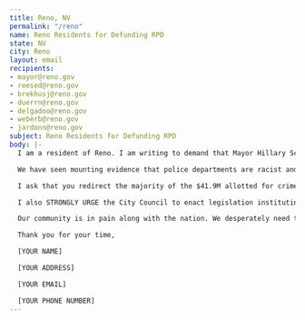 ```yaml
---
title: Reno, NV
permalink: "/reno"
name: Reno Residents for Defunding RPD
state: NV
city: Reno
layout: email
recipients:
- mayor@reno.gov
- reesed@reno.gov
- brekhusj@reno.gov
- duerrn@reno.gov
- delgadoo@reno.gov
- weberb@reno.gov
- jardonn@reno.gov
subject: Reno Residents for Defunding RPD
body: |-
  I am a resident of Reno. I am writing to demand that Mayor Hillary Schieve and City Council to do everything in their power to adopt a budget that prioritizes our community well being and redirects funding away from the police in the next budget evaluation period.

  We have seen mounting evidence that police departments are racist and ineffective institutions that put citizens at risk of injury and death, yet the police budget accounts for 36% of our general fund.

  I ask that you redirect the majority of the $41.9M allotted for crime prevention towards community programs that provide citizens with basic human needs like affordable healthcare and housing. With over 20% of our residents currently unemployed, we need funding to address the needs of people hurting from the effects of COVID 19, people experiencing homelessness, and the marginalized communities in our city.

  I also STRONGLY URGE the City Council to enact legislation instituting a community elected Civilian Police Accountability Council with the following powers; ability to review and change disciplinary actions, review all violent interactions, and impose discipline including firing.

  Our community is in pain along with the nation. We desperately need to change what our community prioritizes.

  Thank you for your time,

  [YOUR NAME]

  [YOUR ADDRESS]

  [YOUR EMAIL]

  [YOUR PHONE NUMBER]
---
```


